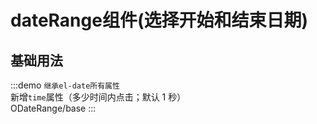 # dateRange组件(选择开始和结束日期)

## 基础用法

:::demo `继承el-date所有属性` <br/>新增`time`属性（多少时间内点击；默认 1 秒）<br/>
ODateRange/base
:::
